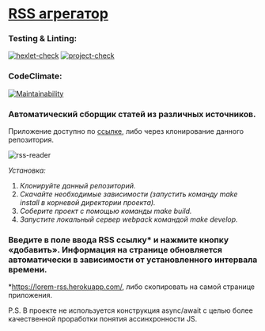 # [RSS агрегатор](https://frontend-project-11-git-main-chukichaos-projects.vercel.app/)

### Testing & Linting:

[![hexlet-check](https://github.com/chukichao/frontend-project-11/actions/workflows/hexlet-check.yml/badge.svg)](https://github.com/chukichao/frontend-project-11/actions)
[![project-check](https://github.com/chukichao/frontend-project-11/actions/workflows/project-check.yml/badge.svg)](https://github.com/chukichao/frontend-project-11/actions/workflows/project-check.yml)

### CodeClimate:

[![Maintainability](https://api.codeclimate.com/v1/badges/a9044cdc242b574ffd54/maintainability)](https://codeclimate.com/github/chukichao/frontend-project-11/maintainability)

### Автоматический сборщик статей из различных источников.

Приложение доступно по [ссылке](https://frontend-project-11-git-main-chukichaos-projects.vercel.app/), либо через клонирование данного репозитория.

![rss-reader](https://github.com/user-attachments/assets/25d719b4-2bc1-468a-9dc1-cf6dadd7d9bb)

_Установка:_

1. _Клонируйте данный репозиторий._
2. _Скачайте необходимые зависимости (запустить команду make install в корневой директории проекта)._
3. _Соберите проект с помощью команды make build._
4. _Запустите локальный сервер webpack командой make develop._

### Введите в поле ввода RSS ссылку\* и нажмите кнопку «добавить». Информация на странице обновляется автоматически в зависимости от установленного интервала времени.

\*https://lorem-rss.herokuapp.com/, либо скопировать на самой странице приложения.

P.S. В проекте не используется конструкция async/await с целью более качественной проработки понятия ассинхронности JS.
